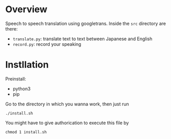 # Overview
Speech to speech translation using googletrans. Inside the ``src`` directory are there:
- ``translate.py``: translate text to text between Japanese and English
- ``record.py``: record your speaking

# Instllation
Preinstall:
- python3
- pip

Go to the directory in which you wanna work, then just run
```
./install.sh
```
You might have to give authorication to execute this file by
```
chmod 1 install.sh
```